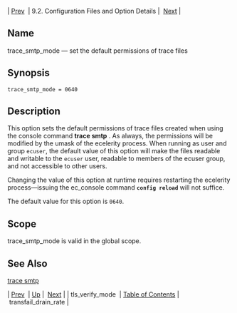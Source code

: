 | [Prev](conf.ref.tls_verify_mode)  | 9.2. Configuration Files and Option Details |  [Next](conf.ref.transfail_drain_rate.php) |

<a name="conf.ref.trace_smtp_mode"></a>
## Name

trace_smtp_mode — set the default permissions of trace files

## Synopsis

`trace_smtp_mode = 0640`

<a name="idp12276256"></a>
## Description

This option sets the default permissions of trace files created when using the console command **trace smtp** . As always, the permissions will be modified by the umask of the ecelerity process. When running as user and group `ecuser`, the default value of this option will make the files readable and writable to the `ecuser` user, readable to members of the ecuser group, and not accessible to other users.

Changing the value of this option at runtime requires restarting the ecelerity process—issuing the ec_console command **`config reload`**         will not suffice.

The default value for this option is `0640`.

<a name="idp12281856"></a>
## Scope

trace_smtp_mode is valid in the global scope.

<a name="idp12283504"></a>
## See Also

[trace smtp](console_commands.trace_smtp "trace smtp")

| [Prev](conf.ref.tls_verify_mode)  | [Up](conf.ref.files.php) |  [Next](conf.ref.transfail_drain_rate.php) |
| tls_verify_mode  | [Table of Contents](index) |  transfail_drain_rate |
